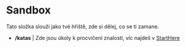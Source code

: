 # Sandbox

Tato složka slouží jako tvé hřiště, zde si dělej, co se ti zamane.

- **/katas**     | Zde jsou úkoly k procvičení znalostí, víc najdeš v [StartHere](katas/00%20StartHere.md)
